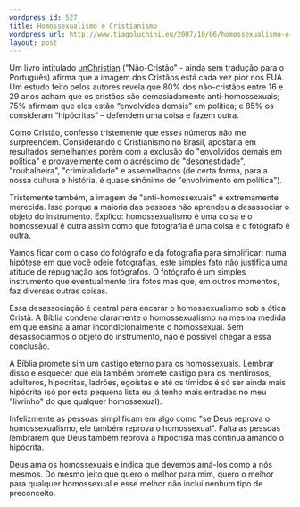 ```yaml
--- 
wordpress_id: 527
title: Homossexualismo e Cristianismo
wordpress_url: http://www.tiagoluchini.eu/2007/10/06/homossexualismo-e-cristianismo/
layout: post
---
```

Um livro intitulado [unChristian](http://www.unchristian.com/) ("Não-Cristão" - ainda sem tradução para o Português) afirma que a imagem dos Cristãos está cada vez pior nos EUA. Um estudo feito pelos autores revela que 80% dos não-cristãos entre 16 e 29 anos acham que os cristãos são demasiadamente anti-homossexuais; 75% afirmam que eles estão “envolvidos demais” em política; e 85% os consideram “hipócritas” – defendem uma coisa e fazem outra.

Como Cristão, confesso tristemente que esses números não me surpreendem. Considerando o Cristianismo no Brasil, apostaria em resultados semelhantes porém com a exclusão do "envolvidos demais em política" e provavelmente com o acréscimo de "desonestidade", "roubalheira", "criminalidade" e assemelhados (de certa forma, para a nossa cultura e história, é quase sinônimo de "envolvimento em política").

Tristemente também, a imagem de "anti-homossexuais" é extremamente merecida. Isso porque a maioria das pessoas não aprendeu a desassociar o objeto do instrumento. Explico: homossexualismo é uma coisa e o homossexual é outra assim como que fotografia é uma coisa e o fotógrafo é outra.

Vamos ficar com o caso do fotógrafo e da fotografia para simplificar: numa hipótese em que você odeie fotografias, este simples fato não justifica uma atitude de repugnação aos fotógrafos. O fotógrafo é um simples instrumento que eventualmente tira fotos mas que, em outros momentos, faz diversas outras coisas.

Essa desassociação é central para encarar o homossexualismo sob a ótica Cristã. A Bíblia condena claramente o homossexualismo na mesma medida em que ensina a amar incondicionalmente o homossexual. Sem desassociarmos o objeto do instrumento, não é possível chegar a essa conclusão.

A Bíblia promete sim um castigo eterno para os homossexuais. Lembrar disso e esquecer que ela também promete castigo para os mentirosos, adúlteros, hipócritas, ladrões, egoístas e até os tímidos é só ser ainda mais hipócrita (só por esta pequena lista eu já tenho mais entradas no meu "livrinho" do que qualquer homossexual).

Infelizmente as pessoas simplificam em algo como "se Deus reprova o homossexualismo, ele também reprova o homossexual". Falta as pessoas lembrarem que Deus também reprova a hipocrisia mas continua amando o hipócrita.

Deus ama os homossexuais e indica que devemos amá-los como a nós mesmos. Do mesmo jeito que quero o melhor para mim, quero o melhor para qualquer homossexual e esse melhor não inclui nenhum tipo de preconceito.

